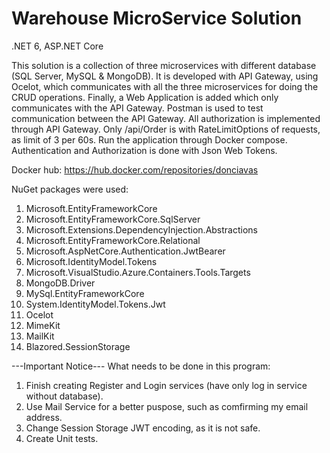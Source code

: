 # Warehouse MicroService Solution

.NET 6, ASP.NET Core

This solution is a collection of three microservices with different database (SQL Server, MySQL & MongoDB). It is developed with API Gateway, using Ocelot, which communicates with all the three microservices for doing the CRUD operations. Finally, a Web Application is added which only communicates with the API Gateway. Postman is used to test communication between the API Gateway. All authorization is implemented through API Gateway. Only /api/Order is with RateLimitOptions of requests, as limit of 3 per 60s. Run the application through Docker compose. Authentication and Authorization is done with Json Web Tokens.

Docker hub: https://hub.docker.com/repositories/donciavas

NuGet packages were used:

1. Microsoft.EntityFrameworkCore
2. Microsoft.EntityFrameworkCore.SqlServer
3. Microsoft.Extensions.DependencyInjection.Abstractions
4. Microsoft.EntityFrameworkCore.Relational
5. Microsoft.AspNetCore.Authentication.JwtBearer
6. Microsoft.IdentityModel.Tokens
7. Microsoft.VisualStudio.Azure.Containers.Tools.Targets
8. MongoDB.Driver
9. MySql.EntityFrameworkCore
10. System.IdentityModel.Tokens.Jwt
11. Ocelot
12. MimeKit
13. MailKit
14. Blazored.SessionStorage

---Important Notice--- What needs to be done in this program:

1. Finish creating Register and Login services (have only log in service without database). 
2. Use Mail Service for a better puspose, such as comfirming my email address. 
3. Change Session Storage JWT encoding, as it is not safe. 
4. Create Unit tests. 

